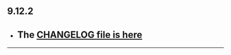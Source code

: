 ## 9.12.2

- ## The [CHANGELOG file is here](https://flutter-sound.canardoux.xyz/changelog.html)

-----------------------------------------------------------------------------------------------------------------------------------
